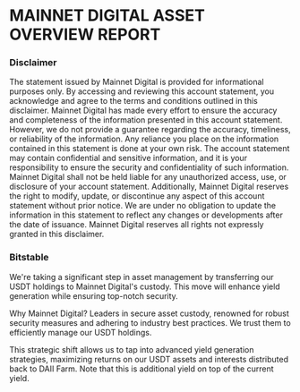# MAINNET DIGITAL ASSET OVERVIEW REPORT

### Disclaimer
The statement issued by Mainnet Digital is provided for informational purposes only. By accessing and reviewing 
this account statement, you acknowledge and agree to the terms and conditions outlined in this disclaimer. 
Mainnet Digital has made every effort to ensure the accuracy and completeness of the information presented in 
this account statement. However, we do not provide a guarantee regarding the accuracy, timeliness, or 
reliability of the information. Any reliance you place on the information contained in this statement is done at
your own risk. The account statement may contain confidential and sensitive information, and it is your 
responsibility to ensure the security and confidentiality of such information. Mainnet Digital shall not be held 
liable for any unauthorized access, use, or disclosure of your account statement. Additionally, Mainnet Digital 
reserves the right to modify, update, or discontinue any aspect of this account statement without prior notice. 
We are under no obligation to update the information in this statement to reflect any changes or developments 
after the date of issuance. Mainnet Digital reserves all rights not expressly granted in this disclaimer.

### Bitstable

We're taking a significant step in asset management by transferring our USDT holdings to Mainnet Digital's custody. This move will enhance yield generation while ensuring top-notch security.

Why Mainnet Digital? Leaders in secure asset custody, renowned for robust security measures and adhering to industry best practices. We trust them to efficiently manage our USDT holdings.

This strategic shift allows us to tap into advanced yield generation strategies, maximizing returns on our USDT assets and interests distributed back to DAII Farm. Note that this is additional yield on top of the current yield.
